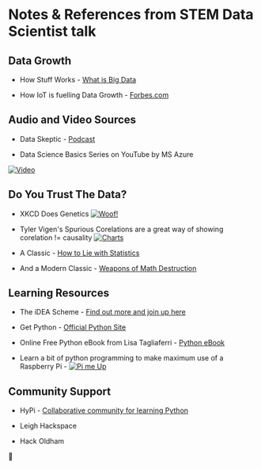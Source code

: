 # Notes & References from STEM Data Scientist talk




## Data Growth

* How Stuff Works - [What is Big Data](https://computer.howstuffworks.com/internet/basics/what-is-big-data-1.htm) 

* How IoT is fuelling Data Growth - [Forbes.com](https://www.forbes.com/sites/louiscolumbus/2017/12/10/2017-roundup-of-internet-of-things-forecasts/)



## Audio and Video Sources

* Data Skeptic - [Podcast](https://dataskeptic.com/)

* Data Science Basics Series on YouTube by MS Azure 

[![Video](https://i.ytimg.com/an_webp/0XyV91VYrDs/mqdefault_6s.webp?du=3000&sqp=CNShktQF&rs=AOn4CLD1fluDCdCBi9PJ-XjC2P4Ex4OkPA)](https://youtu.be/0XyV91VYrDs)



## Do You Trust The Data?

* XKCD Does Genetics [![Woof!](https://imgs.xkcd.com/comics/genetic_testing.png)](https://xkcd.com/1706)

* Tyler Vigen's Spurious Corelations are a great way of showing corelation != causality [![Charts](http://www.tylervigen.com/images/spurious-correlations.png)](http://www.tylervigen.com/spurious-correlations)

* A Classic - [How to Lie with Statistics](https://wordery.com/how-to-lie-with-statistics-darrell-huff-9780140136296)

* And a Modern Classic - [Weapons of Math Destruction](https://wordery.com/weapons-of-math-destruction-cathy-oneil-9780141985411)

## Learning Resources

* The iDEA Scheme - [Find out more and join up here](https://idea.org.uk/#big-idea)

* Get Python - [Official Python Site](https://www.python.org/)

* Online Free Python eBook from Lisa Tagliaferri - [Python eBook](http://do.co/python-book)

* Learn a bit of python programming to make maximum use of a Raspberry Pi - [![Pi me Up](https://www.raspberrypi.org/app/uploads/2017/05/Raspberry-Pi-3-Ports-1-1833x1080.jpg)](https://www.raspberrypi.org/)

## Community Support

* HyPi - [Collaborative community for learning Python](http://www.hipy.uk/)

* Leigh Hackspace

* Hack Oldham

:rocket:
